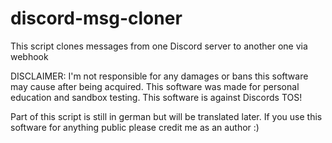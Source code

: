 # discord-msg-cloner
This script clones messages from one Discord server to another one via webhook

DISCLAIMER:
I'm not responsible for any damages or bans this software may cause after being acquired. This software was made for personal education and sandbox testing. This software is against Discords TOS!


Part of this script is still in german but will be translated later. If you use this software for anything public please credit me as an author :)
